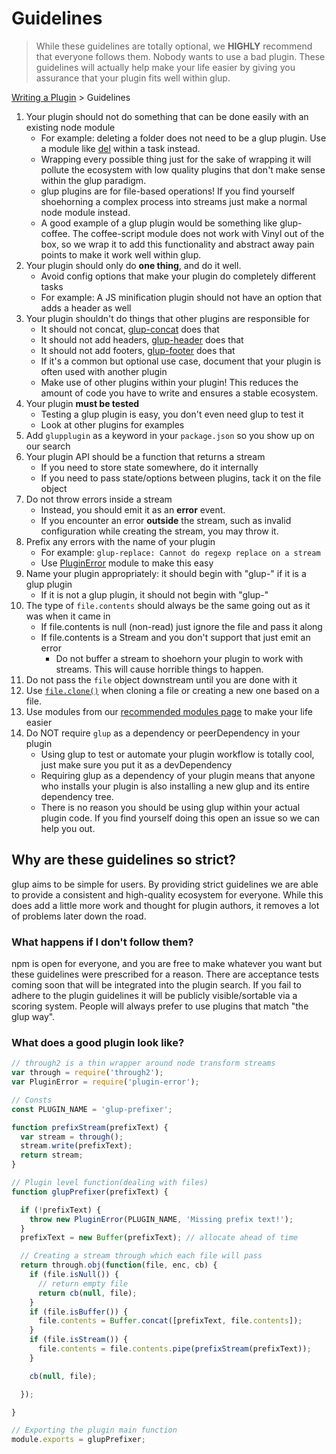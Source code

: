 # Guidelines

> While these guidelines are totally optional, we **HIGHLY** recommend that everyone follows them. Nobody wants to use a bad plugin. These guidelines will actually help make your life easier by giving you assurance that your plugin fits well within glup.

[Writing a Plugin](README.md) > Guidelines

1. Your plugin should not do something that can be done easily with an existing node module
   - For example: deleting a folder does not need to be a glup plugin. Use a module like [del](https://github.com/sindresorhus/del) within a task instead.
   - Wrapping every possible thing just for the sake of wrapping it will pollute the ecosystem with low quality plugins that don't make sense within the glup paradigm.
   - glup plugins are for file-based operations! If you find yourself shoehorning a complex process into streams just make a normal node module instead.
   - A good example of a glup plugin would be something like glup-coffee. The coffee-script module does not work with Vinyl out of the box, so we wrap it to add this functionality and abstract away pain points to make it work well within glup.
1. Your plugin should only do **one thing**, and do it well.
   - Avoid config options that make your plugin do completely different tasks
   - For example: A JS minification plugin should not have an option that adds a header as well
1. Your plugin shouldn't do things that other plugins are responsible for
   - It should not concat, [glup-concat](https://github.com/contra/glup-concat) does that
   - It should not add headers, [glup-header](https://www.npmjs.com/package/glup-header) does that
   - It should not add footers, [glup-footer](https://www.npmjs.com/package/glup-footer) does that
   - If it's a common but optional use case, document that your plugin is often used with another plugin
   - Make use of other plugins within your plugin! This reduces the amount of code you have to write and ensures a stable ecosystem.
1. Your plugin **must be tested**
   - Testing a glup plugin is easy, you don't even need glup to test it
   - Look at other plugins for examples
1. Add `glupplugin` as a keyword in your `package.json` so you show up on our search
1. Your plugin API should be a function that returns a stream
   - If you need to store state somewhere, do it internally
   - If you need to pass state/options between plugins, tack it on the file object
1. Do not throw errors inside a stream
   - Instead, you should emit it as an **error** event.
   - If you encounter an error **outside** the stream, such as invalid configuration while creating the stream, you may throw it.
1. Prefix any errors with the name of your plugin
   - For example: `glup-replace: Cannot do regexp replace on a stream`
   - Use [PluginError](https://github.com/glupjs/plugin-error) module to make this easy
1. Name your plugin appropriately: it should begin with "glup-" if it is a glup plugin
   - If it is not a glup plugin, it should not begin with "glup-"
1. The type of `file.contents` should always be the same going out as it was when it came in
   - If file.contents is null (non-read) just ignore the file and pass it along
   - If file.contents is a Stream and you don't support that just emit an error
     - Do not buffer a stream to shoehorn your plugin to work with streams. This will cause horrible things to happen.
1. Do not pass the `file` object downstream until you are done with it
1. Use [`file.clone()`](https://github.com/glupjs/vinyl#clone) when cloning a file or creating a new one based on a file.
1. Use modules from our [recommended modules page](recommended-modules.md) to make your life easier
1. Do NOT require `glup` as a dependency or peerDependency in your plugin
   - Using glup to test or automate your plugin workflow is totally cool, just make sure you put it as a devDependency
   - Requiring glup as a dependency of your plugin means that anyone who installs your plugin is also installing a new glup and its entire dependency tree.
   - There is no reason you should be using glup within your actual plugin code. If you find yourself doing this open an issue so we can help you out.

## Why are these guidelines so strict?

glup aims to be simple for users. By providing strict guidelines we are able to provide a consistent and high-quality ecosystem for everyone. While this does add a little more work and thought for plugin authors, it removes a lot of problems later down the road.

### What happens if I don't follow them?

npm is open for everyone, and you are free to make whatever you want but these guidelines were prescribed for a reason. There are acceptance tests coming soon that will be integrated into the plugin search. If you fail to adhere to the plugin guidelines it will be publicly visible/sortable via a scoring system. People will always prefer to use plugins that match "the glup way".

### What does a good plugin look like?

```js
// through2 is a thin wrapper around node transform streams
var through = require('through2');
var PluginError = require('plugin-error');

// Consts
const PLUGIN_NAME = 'glup-prefixer';

function prefixStream(prefixText) {
  var stream = through();
  stream.write(prefixText);
  return stream;
}

// Plugin level function(dealing with files)
function glupPrefixer(prefixText) {

  if (!prefixText) {
    throw new PluginError(PLUGIN_NAME, 'Missing prefix text!');
  }
  prefixText = new Buffer(prefixText); // allocate ahead of time

  // Creating a stream through which each file will pass
  return through.obj(function(file, enc, cb) {
    if (file.isNull()) {
      // return empty file
      return cb(null, file);
    }
    if (file.isBuffer()) {
      file.contents = Buffer.concat([prefixText, file.contents]);
    }
    if (file.isStream()) {
      file.contents = file.contents.pipe(prefixStream(prefixText));
    }

    cb(null, file);

  });

}

// Exporting the plugin main function
module.exports = glupPrefixer;
```
